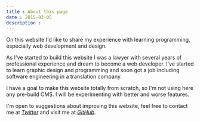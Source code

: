 ```yaml
---
title : About this page
date : 2015-02-05
description :
---
```


On this website I'd like to share my experience with learning programming, especially web development and design.

As I've started to build this website I was a lawyer with several years of professional experience and dream to become a web developer. I've started to learn graphic design and programming and soon got a job including software engineering in a translation company.

I have a goal to make this website totally from scratch, so I'm not using here any pre-build CMS. I will be experimenting with better and worse features.

I'm open to suggestions about improving this website, feel free to contact me at [<i class="fa fa-github"> Twitter</i>](https://twitter.com/Lori2Lori) and visit me at [<i class="fa fa-github"> GitHub</i>](https://github.com/Lori2Lori).
